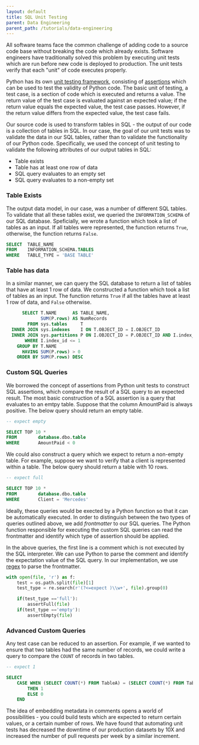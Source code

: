 ```yaml
---
layout: default
title: SQL Unit Testing
parent: Data Engineering
parent_path: /tutorials/data-engineering
---
```

All software teams face the common challenge of adding code to a source code base without breaking the code which already exists. Software engineers have traditionally solved this problem by executing unit tests which are run before new code is deployed to production. The unit tests verify that each "unit" of code executes properly.

Python has its own [unit testing framework](https://docs.python.org/3/library/unittest.html), consisting of [assertions](https://docs.python.org/3/library/unittest.html#assert-methods) which can be used to test the validity of Python code. The basic unit of testing, a test case, is a section of code which is executed and returns a value. The return value of the test case is evaluated against an expected value; if the return value equals the expected value, the test case passes. However, if the return value differs from the expected value, the test case fails.

Our source code is used to transform tables in SQL - the output of our code is a collection of tables in SQL. In our case, the goal of our unit tests was to validate the data in our SQL tables, rather than to validate the functionality of our Python code. Specifically, we used the concept of unit testing to validate the following attributes of our output tables in SQL:

* Table exists
* Table has at least one row of data
* SQL query evaluates to an empty set
* SQL query evaluates to a non-empty set


### **Table Exists**
The output data model, in our case, was a number of different SQL tables. To validate that all these tables exist, we queried the `INFORMATION_SCHEMA` of our SQL database. Speficially, we wrote a function which took a list of tables as an input. If all tables were represented, the function returns `True`, otherwise, the function returns `False`.

```sql
SELECT  TABLE_NAME
FROM    INFORMATION_SCHEMA.TABLES
WHERE   TABLE_TYPE = 'BASE TABLE'
```

### **Table has data**
In a similar manner, we can query the SQL database to return a list of tables that have at least 1 row of data. We constructed a function which took a list of tables as an input. The function returns `True` if all the tables have at least 1 row of data, and `False` otherwise.

```sql
      SELECT T.NAME      AS TABLE_NAME,
             SUM(P.rows) AS NumRecords
        FROM sys.tables     T
  INNER JOIN sys.indexes    I ON T.OBJECT_ID = I.OBJECT_ID
  INNER JOIN sys.partitions P ON I.OBJECT_ID = P.OBJECT_ID AND I.index_id = P.index_id
       WHERE I.index_id <= 1
    GROUP BY T.NAME
      HAVING SUM(P.rows) > 0
    ORDER BY SUM(P.rows) DESC
```

### **Custom SQL Queries**
We borrowed the concept of assertions from Python unit tests to construct SQL assertions, which compare the result of a SQL query to an expected result. The most basic construction of a SQL assertion is a query that evaluates to an emtpy table. Suppose that the column AmountPaid is always positive. The below query should return an empty table.

```sql
-- expect empty

SELECT TOP 10 *
FROM  		database.dbo.table
WHERE		AmountPaid < 0
```

We could also construct a query which we expect to return a non-empty table. For example, suppose we want to verify that a client is represented within a table. The below query should return a table with 10 rows.

```sql
-- expect full

SELECT TOP 10 *
FROM  		database.dbo.table
WHERE		Client = 'Mercedes'
```

Ideally, these queries would be exected by a Python function so that it can be automatically executed. In order to distinguish between the two types of queries outlined above, we add *frontmatter* to our SQL queries. The Python function responsible for executing the custom SQL queries can read the frontmatter and identify which type of assertion should be applied.

In the above queries, the first line is a comment which is not executed by the SQL interpreter. We can use Python to parse the comment and identify the expectation value of the SQL query. In our implementation, we use [regex](https://docs.python.org/3/library/re.html) to parse the frontmatter.

```python
with open(file, 'r') as f:
	test = os.path.split(file)[1]
	test_type = re.search(r'(?<=expect )\\w+', file).group(0)

	if(test_type =='full'):
		assertFull(file)
	if(test_type =='empty'):
		assertEmpty(file)
```

### **Advanced Custom Queries**
Any test case can be reduced to an assertion. For example, if we wanted to ensure that two tables had the same number of records, we could write a query to compare the `COUNT` of records in two tables.

```sql
-- expect 1

SELECT
    CASE WHEN (SELECT COUNT(*) FROM TableA) = (SELECT COUNT(*) FROM TableB)
        THEN 1
        ELSE 0
    END
``` 

The idea of embedding metadata in comments opens a world of possibilities - you could build tests which are expected to return certain values, or a certain number of rows. We have found that automating unit tests has decreased the downtime of our production datasets by 10X and increased the number of pull requests per week by a similar increment.